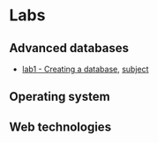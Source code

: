 # Labs

## Advanced databases

* [lab1 - Creating a database](db/db-lab1.md), [subject](db/db-lab1-subject.pdf)


## Operating system

## Web technologies

